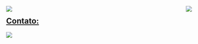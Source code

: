 
<div>
<a href="https://github.com/JSouza13">
<img align="left" src="https://github-readme-stats.vercel.app/api/top-langs/?username=jsouza13&layout=compact&langs_count=7"/>
<img align="right" src="https://github-readme-stats.vercel.app/api?username=jsouza13&show_icons=true&include_all_commits=true&count_private=true"/>
</div>

## Contato:

<div>
<a href="https://www.linkedin.com/in/joaovitor-souza/" target="_blank"><img loading="lazy" src="https://img.shields.io/badge/-LinkedIn-%230077B5?style=for-the-badge&logo=linkedin&logoColor=white" target="_blank"></a>   
</div>

